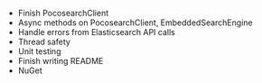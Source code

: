 ﻿- Finish PocosearchClient
- Async methods on PocosearchClient, EmbeddedSearchEngine
- Handle errors from Elasticsearch API calls
- Thread safety
- Unit testing
- Finish writing README
- NuGet